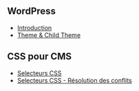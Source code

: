 ## WordPress

- [Introduction](./wp/introduction)
- [Theme & Child Theme](./wp/theme)

## CSS pour CMS

- [Selecteurs CSS](./css/css-selecteurs)
- [Selecteurs CSS - Résolution des conflits](./css/css-specificite)
<!---

## WooCommerce

- [CSS - Introduction](./css/premiers-pas)
- [Box Model](./css/box-model)
- [Couleurs](./css/couleurs)
- [Typographie](./css/typographie)

- [RWD](./css/rwd)

- [Flexbox](./css/flexbox)
- [Grid](./css/grid)
- [Position & z-index](./css/position-z-index)
  -->
